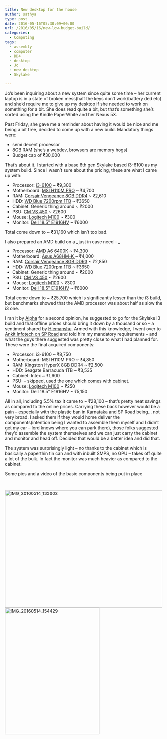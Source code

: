 ```yaml
---
title: New desktop for the house
author: sathya
type: post
date: 2016-05-16T05:30:09+00:00
url: /2016/05/16/new-low-budget-build/
categories:
  - Computing
tags:
  - assembly
  - computer
  - DD4
  - desktop
  - Jo
  - new desktop
  - Skylake

---
```

Jo&#8217;s been inquiring about a new system since quite some time &#8211; her current laptop is in a state of broken mess(half the keys don&#8217;t work/battery ded etc) and she&#8217;d require me to give up my desktop if she needed to work on something for a bit. She does read quite a bit, but that&#8217;s something she&#8217;s sorted using the Kindle PaperWhite and her Nexus 5X.

Past Friday, she gave me a reminder about having it would be nice and me being a bit free, decided to come up with a new build. Mandatory things were:

  * semi decent processor
  * 8GB RAM (she&#8217;s a webdev, browsers are memory hogs)
  * Budget cap of ₹30,000

That&#8217;s about it. I started with a base 6th gen Skylake based i3-6100 as my system build. Since I wasn&#8217;t sure about the pricing, these are what I came up with:

<!--more-->

  * Processor: <a class="in-cell-link" href="http://www.amazon.in/Intel-Core-i3-6100-1151-Processor/dp/B015VPX2EO/ref=sr_1_1?ie=UTF8&tag=mewoof-21&qid=1463159175&sr=8-1&keywords=intel+i3#productDetails" target="_blank">i3-6100</a> ~ ₹9,300
  * Motherboard: <span data-sheets-value="{&quot;1&quot;:2,&quot;2&quot;:&quot;MSI H110M PRO&quot;}" data-sheets-userformat="{&quot;2&quot;:1049089,&quot;3&quot;:[null,0],&quot;12&quot;:0,&quot;23&quot;:1}" data-sheets-formula="=HYPERLINK(&quot;http://www.amazon.in/MSI-H110M-PRO-Generation-MotherBoard/dp/B01649FUXM/ref=sr_1_1?s=computers&ie=UTF8&qid=1463159358&tag=mewoof-21&sr=1-1&keywords=h110&quot;,&quot;MSI H110M PRO&quot;)"><a class="in-cell-link" href="http://www.amazon.in/MSI-H110M-PRO-Generation-MotherBoard/dp/B01649FUXM/ref=sr_1_1?s=computers&ie=UTF8&qid=1463159358&tag=mewoof-21&sr=1-1&keywords=h110" target="_blank">MSI H110M PRO</a> ~ </span>₹4,700
  * RAM: <span data-sheets-value="{&quot;1&quot;:2,&quot;2&quot;:&quot;Corsair Vengeance 8GB DDR4&quot;}" data-sheets-userformat="{&quot;2&quot;:1049089,&quot;3&quot;:[null,0],&quot;12&quot;:0,&quot;23&quot;:1}" data-sheets-formula="=HYPERLINK(&quot;http://www.amazon.in/Corsair-Vengeance-2400Mhz-Chipset-CMK8GX4M1A2400C16R/dp/B01ARHCZYO/ref=sr_1_4?s=computers&ie=UTF8&qid=1463159389&tag=mewoof-21&sr=1-4&keywords=ddr4+ram&quot;,&quot;Corsair Vengeance 8GB DDR4&quot;)"><a class="in-cell-link" href="http://www.amazon.in/Corsair-Vengeance-2400Mhz-Chipset-CMK8GX4M1A2400C16R/dp/B01ARHCZYO/ref=sr_1_4?s=computers&ie=UTF8&qid=1463159389&tag=mewoof-21&sr=1-4&keywords=ddr4+ram" target="_blank">Corsair Vengeance 8GB DDR4</a> ~ ₹2,610</span>
  * HDD: <span data-sheets-value="{&quot;1&quot;:2,&quot;2&quot;:&quot;WD Blue 7200rpm 1TB&quot;}" data-sheets-userformat="{&quot;2&quot;:1049089,&quot;3&quot;:[null,0],&quot;12&quot;:0,&quot;23&quot;:1}" data-sheets-formula="=HYPERLINK(&quot;http://www.amazon.in/Blue-Desktop-Internal-Drive%C2%A0-WD10EZEX/dp/B0088PUEPK/ref=sr_1_1?s=computers&ie=UTF8&qid=1463159575&tag=mewoof-21&sr=1-1&keywords=hard+disk+1tb&quot;,&quot;WD Blue 7200rpm 1TB&quot;)"><a class="in-cell-link" href="http://www.amazon.in/Blue-Desktop-Internal-Drive%C2%A0-WD10EZEX/dp/B0088PUEPK/ref=sr_1_1?s=computers&ie=UTF8&qid=1463159575&tag=mewoof-21&sr=1-1&keywords=hard+disk+1tb" target="_blank">WD Blue 7200rpm 1TB</a> ~ ₹3650</span>
  * Cabinet: Generic thing around ~ ₹2000
  * <span data-sheets-value="{&quot;1&quot;:2,&quot;2&quot;:&quot;CM VS 450&quot;}" data-sheets-userformat="{&quot;2&quot;:1049089,&quot;3&quot;:[null,0],&quot;12&quot;:0,&quot;23&quot;:1}" data-sheets-formula="=HYPERLINK(&quot;http://www.amazon.in/Corsair-VS-VS450-Watt-SMPS/dp/B00DGKM95A/ref=sr_1_1?s=computers&ie=UTF8&qid=1463160073&tag=mewoof-21&sr=1-1&keywords=power+supply&quot;,&quot;CM VS 450&quot;)">PSU: <a class="in-cell-link" href="http://www.amazon.in/Corsair-VS-VS450-Watt-SMPS/dp/B00DGKM95A/ref=sr_1_1?s=computers&ie=UTF8&qid=1463160073&tag=mewoof-21&sr=1-1&keywords=power+supply" target="_blank">CM VS 450</a> ~ ₹2600</span>
  * Mouse: <span data-sheets-value="{&quot;1&quot;:2,&quot;2&quot;:&quot;Logitech M100&quot;}" data-sheets-userformat="{&quot;2&quot;:1049089,&quot;3&quot;:[null,0],&quot;12&quot;:0,&quot;23&quot;:1}" data-sheets-formula="=HYPERLINK(&quot;http://www.amazon.in/Logitech-M100r-Wired-Mouse-Black/dp/B0080W1X6U/ref=sr_1_1?s=computers&ie=UTF8&qid=1463161370&tag=mewoof-21&sr=1-1&keywords=logitech&quot;,&quot;Logitech M100&quot;)"><a class="in-cell-link" href="http://www.amazon.in/Logitech-M100r-Wired-Mouse-Black/dp/B0080W1X6U/ref=sr_1_1?s=computers&ie=UTF8&qid=1463161370&tag=mewoof-21&sr=1-1&keywords=logitech" target="_blank">Logitech M100</a> ~ ₹300</span>
  * Monitor: <span data-sheets-value="{&quot;1&quot;:2,&quot;2&quot;:&quot;Dell 18.5\&quot; E1916HV &quot;}" data-sheets-userformat="{&quot;2&quot;:1049089,&quot;3&quot;:[null,0],&quot;12&quot;:0,&quot;23&quot;:1}" data-sheets-formula="=HYPERLINK(&quot;http://www.amazon.in/Dell-E1916HV-18-5-inch-Monitor-Black/dp/B015OAH4MC/ref=sr_1_1?s=computers&ie=UTF8&qid=1463161420&tag=mewoof-21&sr=1-1&keywords=Dell+18.5%22+E1916HV&quot;,&quot;Dell 18.5&quot;&quot; E1916HV &quot;)"><a class="in-cell-link" href="http://www.amazon.in/Dell-E1916HV-18-5-inch-Monitor-Black/dp/B015OAH4MC/ref=sr_1_1?s=computers&ie=UTF8&qid=1463161420&tag=mewoof-21&sr=1-1&keywords=Dell+18.5%22+E1916HV" target="_blank">Dell 18.5&#8243; E1916HV</a> ~ ₹6000</span>

Total come down to ~ ₹31,160 which isn&#8217;t too bad.

I also prepared an AMD build on a _just in case need &#8211; _

  * Processor: <span data-sheets-value="{&quot;1&quot;:2,&quot;2&quot;:&quot;AMD A6 6400K &quot;}" data-sheets-userformat="{&quot;2&quot;:1049089,&quot;3&quot;:[null,0],&quot;12&quot;:0,&quot;23&quot;:1}" data-sheets-formula="=HYPERLINK(&quot;http://www.amazon.in/AMD-A6-6400K-Dual-Core-Processor-AD640KOKHLBOX/dp/B00CPLGFM4/ref=sr_1_1?s=computers&ie=UTF8&qid=1463160880&tag=mewoof-21&sr=1-1&keywords=amd+a6&quot;,&quot;AMD A6 6400K &quot;)"><a class="in-cell-link" href="http://www.amazon.in/AMD-A6-6400K-Dual-Core-Processor-AD640KOKHLBOX/dp/B00CPLGFM4/ref=sr_1_1?s=computers&ie=UTF8&qid=1463160880&tag=mewoof-21&sr=1-1&keywords=amd+a6" target="_blank">AMD A6 6400K </a></span>~ ₹4,300
  * Motherboard: <span data-sheets-value="{&quot;1&quot;:2,&quot;2&quot;:&quot;Asus A68HM-K &quot;}" data-sheets-userformat="{&quot;2&quot;:1049089,&quot;3&quot;:[null,0],&quot;12&quot;:0,&quot;23&quot;:1}" data-sheets-formula="=HYPERLINK(&quot;http://www.amazon.in/Asus-A68HM-K-Socket-MotherBoard-Chipset/dp/B00P6P6Z9O/ref=sr_1_6?s=computers&ie=UTF8&qid=1463160880&tag=mewoof-21&sr=1-6&keywords=amd+a6&quot;,&quot;Asus A68HM-K &quot;)"><a class="in-cell-link" href="http://www.amazon.in/Asus-A68HM-K-Socket-MotherBoard-Chipset/dp/B00P6P6Z9O/ref=sr_1_6?s=computers&ie=UTF8&qid=1463160880&tag=mewoof-21&sr=1-6&keywords=amd+a6" target="_blank">Asus A68HM-K </a></span>~ ₹4,000
  * RAM: <span data-sheets-value="{&quot;1&quot;:2,&quot;2&quot;:&quot;Corsair Vengeance 8GB DDR3&quot;}" data-sheets-userformat="{&quot;2&quot;:1049089,&quot;3&quot;:[null,0],&quot;12&quot;:0,&quot;23&quot;:1}" data-sheets-formula="=HYPERLINK(&quot;http://www.amazon.in/Corsair-Vengeance-DDR3-Memory-CMZ8GX3M1A1600C10/dp/B005T63BJM/ref=sr_1_1?s=computers&ie=UTF8&qid=1463161135&tag=mewoof-21&sr=1-1&keywords=8gb+ddr3&quot;,&quot;Corsair Vengeance 8GB DDR3&quot;)"><a class="in-cell-link" href="http://www.amazon.in/Corsair-Vengeance-DDR3-Memory-CMZ8GX3M1A1600C10/dp/B005T63BJM/ref=sr_1_1?s=computers&ie=UTF8&qid=1463161135&tag=mewoof-21&sr=1-1&keywords=8gb+ddr3" target="_blank">Corsair Vengeance 8GB DDR3</a> ~ ₹2,850</span>
  * HDD: <span data-sheets-value="{&quot;1&quot;:2,&quot;2&quot;:&quot;WD Blue 7200rpm 1TB&quot;}" data-sheets-userformat="{&quot;2&quot;:1049089,&quot;3&quot;:[null,0],&quot;12&quot;:0,&quot;23&quot;:1}" data-sheets-formula="=HYPERLINK(&quot;http://www.amazon.in/Blue-Desktop-Internal-Drive%C2%A0-WD10EZEX/dp/B0088PUEPK/ref=sr_1_1?s=computers&ie=UTF8&qid=1463159575&tag=mewoof-21&sr=1-1&keywords=hard+disk+1tb&quot;,&quot;WD Blue 7200rpm 1TB&quot;)"><a class="in-cell-link" href="http://www.amazon.in/Blue-Desktop-Internal-Drive%C2%A0-WD10EZEX/dp/B0088PUEPK/ref=sr_1_1?s=computers&ie=UTF8&qid=1463159575&tag=mewoof-21&sr=1-1&keywords=hard+disk+1tb" target="_blank">WD Blue 7200rpm 1TB</a> ~ ₹3650</span>
  * Cabinet: Generic thing around ~ ₹2000
  * <span data-sheets-value="{&quot;1&quot;:2,&quot;2&quot;:&quot;CM VS 450&quot;}" data-sheets-userformat="{&quot;2&quot;:1049089,&quot;3&quot;:[null,0],&quot;12&quot;:0,&quot;23&quot;:1}" data-sheets-formula="=HYPERLINK(&quot;http://www.amazon.in/Corsair-VS-VS450-Watt-SMPS/dp/B00DGKM95A/ref=sr_1_1?s=computers&ie=UTF8&qid=1463160073&tag=mewoof-21&sr=1-1&keywords=power+supply&quot;,&quot;CM VS 450&quot;)">PSU: <a class="in-cell-link" href="http://www.amazon.in/Corsair-VS-VS450-Watt-SMPS/dp/B00DGKM95A/ref=sr_1_1?s=computers&ie=UTF8&qid=1463160073&tag=mewoof-21&sr=1-1&keywords=power+supply" target="_blank">CM VS 450</a> ~ ₹2600</span>
  * Mouse: <span data-sheets-value="{&quot;1&quot;:2,&quot;2&quot;:&quot;Logitech M100&quot;}" data-sheets-userformat="{&quot;2&quot;:1049089,&quot;3&quot;:[null,0],&quot;12&quot;:0,&quot;23&quot;:1}" data-sheets-formula="=HYPERLINK(&quot;http://www.amazon.in/Logitech-M100r-Wired-Mouse-Black/dp/B0080W1X6U/ref=sr_1_1?s=computers&ie=UTF8&qid=1463161370&tag=mewoof-21&sr=1-1&keywords=logitech&quot;,&quot;Logitech M100&quot;)"><a class="in-cell-link" href="http://www.amazon.in/Logitech-M100r-Wired-Mouse-Black/dp/B0080W1X6U/ref=sr_1_1?s=computers&ie=UTF8&qid=1463161370&tag=mewoof-21&sr=1-1&keywords=logitech" target="_blank">Logitech M100</a> ~ ₹300</span>
  * Monitor: <span data-sheets-value="{&quot;1&quot;:2,&quot;2&quot;:&quot;Dell 18.5\&quot; E1916HV &quot;}" data-sheets-userformat="{&quot;2&quot;:1049089,&quot;3&quot;:[null,0],&quot;12&quot;:0,&quot;23&quot;:1}" data-sheets-formula="=HYPERLINK(&quot;http://www.amazon.in/Dell-E1916HV-18-5-inch-Monitor-Black/dp/B015OAH4MC/ref=sr_1_1?s=computers&ie=UTF8&qid=1463161420&tag=mewoof-21&sr=1-1&keywords=Dell+18.5%22+E1916HV&quot;,&quot;Dell 18.5&quot;&quot; E1916HV &quot;)"><a class="in-cell-link" href="http://www.amazon.in/Dell-E1916HV-18-5-inch-Monitor-Black/dp/B015OAH4MC/ref=sr_1_1?s=computers&ie=UTF8&qid=1463161420&tag=mewoof-21&sr=1-1&keywords=Dell+18.5%22+E1916HV" target="_blank">Dell 18.5&#8243; E1916HV</a> ~ ₹6000</span>

Total come down to ~ ₹<span data-sheets-value="{&quot;1&quot;:3,&quot;3&quot;:25700}" data-sheets-formula="=suM(R[-9]C[0]:R[-1]C[0])">25,700 </span>which is significantly lesser than the i3 build, but benchmarks showed that the AMD processor was about half as slow the i3 one.

I ran it by <a href="https://twitter.com/ALPHA_Ronin" target="_blank">Alpha</a> for a second opinion, he suggested to go for the Skylake i3 build and that offline prices should bring it down by a thousand or so &#8211; a sentiment shared by <a href="https://twitter.com/_TheDarkRider" target="_blank">Hiemanshu</a>. Armed with this knowledge, I went over to <a href="https://goo.gl/maps/U7Xa9MrcPeF2" target="_blank">Ankit Infotech on SP Road</a> and told him my mandatory requirements &#8211; and what the guys there suggested was pretty close to what I had planned for. These were the final acquired components:

  * Processor: i3-6100 ~ ₹8,750
  * Motherboard: <span data-sheets-value="{&quot;1&quot;:2,&quot;2&quot;:&quot;MSI H110M PRO&quot;}" data-sheets-userformat="{&quot;2&quot;:1049089,&quot;3&quot;:[null,0],&quot;12&quot;:0,&quot;23&quot;:1}" data-sheets-formula="=HYPERLINK(&quot;http://www.amazon.in/MSI-H110M-PRO-Generation-MotherBoard/dp/B01649FUXM/ref=sr_1_1?s=computers&ie=UTF8&qid=1463159358&tag=mewoof-21&sr=1-1&keywords=h110&quot;,&quot;MSI H110M PRO&quot;)">MSI H110M PRO ~ </span>₹4,850
  * RAM: Kingston HyperX<span data-sheets-value="{&quot;1&quot;:2,&quot;2&quot;:&quot;Corsair Vengeance 8GB DDR4&quot;}" data-sheets-userformat="{&quot;2&quot;:1049089,&quot;3&quot;:[null,0],&quot;12&quot;:0,&quot;23&quot;:1}" data-sheets-formula="=HYPERLINK(&quot;http://www.amazon.in/Corsair-Vengeance-2400Mhz-Chipset-CMK8GX4M1A2400C16R/dp/B01ARHCZYO/ref=sr_1_4?s=computers&ie=UTF8&qid=1463159389&tag=mewoof-21&sr=1-4&keywords=ddr4+ram&quot;,&quot;Corsair Vengeance 8GB DDR4&quot;)"> 8GB DDR4 ~ ₹2,500</span>
  * HDD: Seagate Barracuda<span data-sheets-value="{&quot;1&quot;:2,&quot;2&quot;:&quot;WD Blue 7200rpm 1TB&quot;}" data-sheets-userformat="{&quot;2&quot;:1049089,&quot;3&quot;:[null,0],&quot;12&quot;:0,&quot;23&quot;:1}" data-sheets-formula="=HYPERLINK(&quot;http://www.amazon.in/Blue-Desktop-Internal-Drive%C2%A0-WD10EZEX/dp/B0088PUEPK/ref=sr_1_1?s=computers&ie=UTF8&qid=1463159575&tag=mewoof-21&sr=1-1&keywords=hard+disk+1tb&quot;,&quot;WD Blue 7200rpm 1TB&quot;)"> 1TB ~ ₹3,535</span>
  * Cabinet: Intex ~ ₹1,600
  * <span data-sheets-value="{&quot;1&quot;:2,&quot;2&quot;:&quot;CM VS 450&quot;}" data-sheets-userformat="{&quot;2&quot;:1049089,&quot;3&quot;:[null,0],&quot;12&quot;:0,&quot;23&quot;:1}" data-sheets-formula="=HYPERLINK(&quot;http://www.amazon.in/Corsair-VS-VS450-Watt-SMPS/dp/B00DGKM95A/ref=sr_1_1?s=computers&ie=UTF8&qid=1463160073&tag=mewoof-21&sr=1-1&keywords=power+supply&quot;,&quot;CM VS 450&quot;)">PSU: &#8211; skipped, used the one which comes with cabinet.</span>
  * Mouse: <span data-sheets-value="{&quot;1&quot;:2,&quot;2&quot;:&quot;Logitech M100&quot;}" data-sheets-userformat="{&quot;2&quot;:1049089,&quot;3&quot;:[null,0],&quot;12&quot;:0,&quot;23&quot;:1}" data-sheets-formula="=HYPERLINK(&quot;http://www.amazon.in/Logitech-M100r-Wired-Mouse-Black/dp/B0080W1X6U/ref=sr_1_1?s=computers&ie=UTF8&qid=1463161370&tag=mewoof-21&sr=1-1&keywords=logitech&quot;,&quot;Logitech M100&quot;)"><a class="in-cell-link" href="http://www.amazon.in/Logitech-M100r-Wired-Mouse-Black/dp/B0080W1X6U/ref=sr_1_1?s=computers&ie=UTF8&qid=1463161370&tag=mewoof-21&sr=1-1&keywords=logitech" target="_blank">Logitech M100</a> ~ ₹250</span>
  * Monitor: <span data-sheets-value="{&quot;1&quot;:2,&quot;2&quot;:&quot;Dell 18.5\&quot; E1916HV &quot;}" data-sheets-userformat="{&quot;2&quot;:1049089,&quot;3&quot;:[null,0],&quot;12&quot;:0,&quot;23&quot;:1}" data-sheets-formula="=HYPERLINK(&quot;http://www.amazon.in/Dell-E1916HV-18-5-inch-Monitor-Black/dp/B015OAH4MC/ref=sr_1_1?s=computers&ie=UTF8&qid=1463161420&tag=mewoof-21&sr=1-1&keywords=Dell+18.5%22+E1916HV&quot;,&quot;Dell 18.5&quot;&quot; E1916HV &quot;)">Dell 18.5&#8243; E1916HV ~ ₹5,150</span>

All in all, including 5.5% tax it came to ~ ₹28,100 &#8211; that&#8217;s pretty neat savings as compared to the online prices. Carrying these back however would be a pain &#8211; especially with the plastic ban in Karnataka and SP Road being&#8230; not very broad. I asked them if they would home deliver the components(intention being I wanted to assemble them myself and I didn&#8217;t get my car &#8211; lord knows where you can park there), those folks suggested they&#8217;d assemble the system themselves and we can just carry the cabinet and monitor and head off. Decided that would be a better idea and did that.

The system was surprisingly light &#8211; no thanks to the cabinet which is basically a paperthin tin can and with inbuilt SMPS, no GPU &#8211; takes off quite a lot of the bulk. In fact the monitor was much heavier as compared to the cabinet.

Some pics and a video of the basic components being put in place

&nbsp;

<img class="aligncenter wp-image-923" src="http://sathyabh.at/wp-content/uploads/2016/05/IMG_20160514_133602.jpg" alt="IMG_20160514_133602" width="503" height="377" /> 

<img class="aligncenter wp-image-924" src="http://sathyabh.at/wp-content/uploads/2016/05/IMG_20160514_154429.jpg" alt="IMG_20160514_154429" width="302" height="405" />